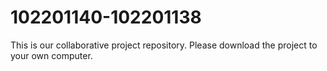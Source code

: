 # 102201140-102201138
This is our collaborative project repository.
Please download the project to your own computer.
